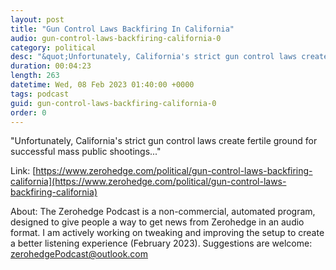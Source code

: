 ```yaml
---
layout: post
title: "Gun Control Laws Backfiring In California"
audio: gun-control-laws-backfiring-california-0
category: political
desc: "&quot;Unfortunately, California's strict gun control laws create fertile ground for successful mass public shootings...&quot;"
duration: 00:04:23
length: 263
datetime: Wed, 08 Feb 2023 01:40:00 +0000
tags: podcast
guid: gun-control-laws-backfiring-california-0
order: 0
---
```

&quot;Unfortunately, California's strict gun control laws create fertile ground for successful mass public shootings...&quot;

Link: [https://www.zerohedge.com/political/gun-control-laws-backfiring-california](https://www.zerohedge.com/political/gun-control-laws-backfiring-california)

About: The Zerohedge Podcast is a non-commercial, automated program, designed to give people a way to get news from Zerohedge in an audio format.  I am actively working on tweaking and improving the setup to create a better listening experience (February 2023).  Suggestions are welcome: [zerohedgePodcast@outlook.com](mailto:zerohedgePodcast@outlook.com)